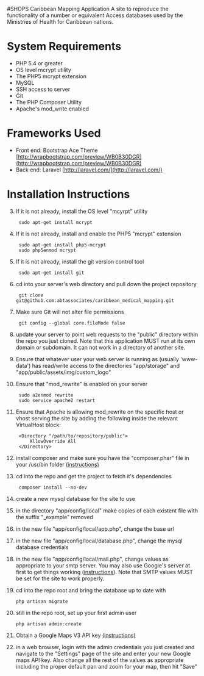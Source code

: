 #SHOPS Caribbean Mapping Application
A site to reproduce the functionality of a number or equivalent Access databases used by the Ministries of Health for Caribbean nations.

# System Requirements

* PHP 5.4 or greater
* OS level mcrypt utility
* The PHP5 mcrypt extension
* MySQL
* SSH access to server
* Git 
* The PHP Composer Utility
* Apache's mod_write enabled

# Frameworks Used
* Front end: Bootstrap Ace Theme [http://wrapbootstrap.com/preview/WB0B30DGR](http://wrapbootstrap.com/preview/WB0B30DGR)
* Back end: Laravel [http://laravel.com/](http://laravel.com/)

# Installation Instructions

3. If it is not already, install the OS level "mcyrpt" utility

        sudo apt-get install mcrypt

4. If it is not already, install and enable the PHP5 "mcrypt" extension

        sudo apt-get install php5-mcrypt
        sudo php5enmod mcrypt

3. If it is not already, install the git version control tool

        sudo apt-get install git

3. cd into your server's web directory and pull down the project repository

        git clone git@github.com:abtassociates/caribbean_medical_mapping.git

4. Make sure Git will not alter file permissions

        git config --global core.fileMode false

4. update your server to point web requests to the "public" directory within the repo you just cloned. Note that this application MUST run at its own domain or subdomain. It can not work in a directory of another site.
5. Ensure that whatever user your web server is running as (usually 'www-data') has read/write access to the directories "app/storage" and "app/public/assets/img/custom_logo"
6. Ensure that "mod_rewrite" is enabled on your server

        sudo a2enmod rewrite
        sudo service apache2 restart

7. Ensure that Apache is allowing mod_rewrite on the specific host or vhost serving the site by adding the following inside the relevant VirtualHost block:

        <Directory "/path/to/repository/public">
            AllowOverride All
        </Directory>

5. install composer and make sure you have the "composer.phar" file in your /usr/bin folder [(instructions)](https://getcomposer.org/doc/00-intro.md#installation-nix)
6. cd into the repo and get the project to fetch it's dependencies

        composer install --no-dev

7. create a new mysql database for the site to use
8. in the directory "app/config/local" make copies of each existent file with the suffix "_example" removed
9. in the new file "app/config/local/app.php", change the base url
10. in the new file "app/config/local/database.php", change the mysql database credentials
11. in the new file "app/config/local/mail.php", change values as appropriate to your smtp server. You may also use Google's server at first to get things working ([instructions](https://www.digitalocean.com/community/tutorials/how-to-use-google-s-smtp-server)). Note that SMTP values MUST be set for the site to work properly.
12. cd into the repo root and bring the database up to date with

        php artisan migrate

13. still in the repo root, set up your first admin user

        php artisan admin:create

14. Obtain a Google Maps V3 API key [(instructions)](https://developers.google.com/maps/documentation/javascript/tutorial#api_key)
15. in a web browser, login with the admin credentials you just created and navigate to the "Settings" page of the site and enter your new Google maps API key. Also change all the rest of the values as appropriate including the proper default pan and zoom for your map, then hit "Save"
